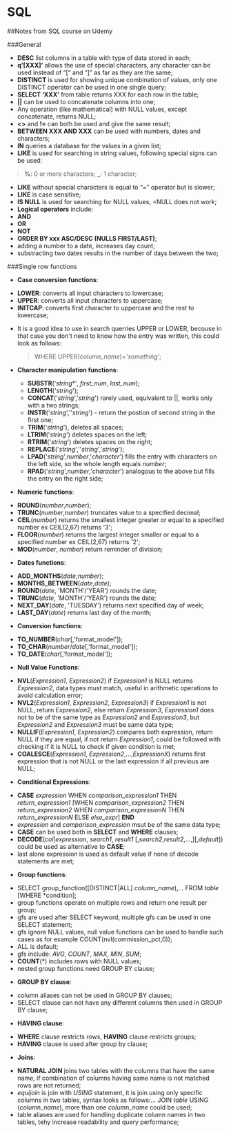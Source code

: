 # SQL

##Notes from SQL course on Udemy

###General

*	**DESC** list columns in a table with type of data stored in each;
*	**q’[XXX]’** allows the use of special characters, any character can be used instead of “[“ and “]” as far as they are the same;
*	**DISTINCT** is used for showing unique combination of values, only one DISTINCT operator can be used in one single query;
*	**SELECT ‘XXX’** from table returns XXX for each row in the table;
*	**||** can be used to concatenate columns into one;
*	Any operation (like mathematical) with NULL values, except concatenate, returns NULL;
*	**<>** and **!=** can both be used and give the same result;
*	**BETWEEN XXX AND XXX** can be used with numbers, dates and characters;
*	**IN** queries a database for the values in a given list;
*	**LIKE** is used for searching in string values, following special signs can be used:
>	**%**: 0 or more characters;
>	**_**: 1 character;
*	**LIKE** without special characters is equal to “=” operator but is slower;
*	**LIKE** is case sensitive;
*	**IS NULL** is used for searching for NULL values, =NULL does not work;
*	**Logical operators** include:
  *	**AND**
  *	**OR**
  *	**NOT**
*	**ORDER BY xxx ASC/DESC (NULLS FIRST/LAST)**;
*	adding a number to a date, increases day count;
*	substracting two dates results in the number of days between the two;

###Single row functions
*	**Case conversion functions**:
  -	**LOWER**: converts all input characters to lowercase;
  -	**UPPER**: converts all input characters to uppercase;
  -	**INITCAP**: converts first character to uppercase and the rest to lowercase;
* It is a good idea to use in search querries UPPER or LOWER, becouse in that case you don't need to know how the entry was written, this could look as follows:
  > WHERE UPPER(*column_name*)=*'something'*;
* **Character manipulation functions**:
  - **SUBSTR**('*string**', *first_num*, *last_num*);
  - **LENGTH**('*string*');
  - **CONCAT**('*string*','*string*') rarely used, equivalent to ||, works only with a two strings;
  - **INSTR**('*string*',''*string*') - return the postion of second string in the first one;
  - **TRIM**('*string*'), deletes all spaces;
  - **LTRIM**('*string*') deletes spaces on the left;
  - **RTRIM**('*string*') deletes spaces on the right;
  - **REPLACE**('*string*',''*string*','*string*');
  - **LPAD**('*string*',*number*,'*character*') fills the entry with characters on the left side, so the whole length equals *number*;
  - **RPAD**('*string*',*number*,'*character*') analogous to the above but fills the entry on the right side;
  
*	**Numeric functions**:
  - **ROUND**(*number*,*number*);
  - **TRUNC**(*number*,*number*) truncates value to a specified decimal;
  - **CEIL**(*number*) returns the smallest integer greater or equal to a specified number ex CEIL(2,67) returns '3';
  - **FLOOR**(*number*) returns the largest integer smaller or equal to a specified number ex CEIL(2,67) returns '2';
  - **MOD**(*number*, *number*) return reminder of division;

*	**Dates functions**:
  - **ADD_MONTHS**(*date*,*number*);
  - **MONTHS_BETWEEN**(*date*,*date*);
  - **ROUND**(*date*, 'MONTH'/'YEAR') rounds the date;
  - **TRUNC**(*date*, 'MONTH'/'YEAR') rounds the date;
  - **NEXT_DAY**(*date*, 'TUESDAY') returns next specified day of week;
  - **LAST_DAY**(*date*) returns last day of the month;

*	**Conversion functions**:
  - **TO_NUMBER**(*char*[,'format_model']);
  - **TO_CHAR**(*number*/*date*[,'format_model']);
  - **TO_DATE**(*char*[,'format_model']);

*	**Null Value Functions**:
  - **NVL**(*Expression1*, *Expression2*) if *Expression1* is NULL returns *Expression2*, data types must match, useful in arithmetic operations to avoid calculation error;
  - **NVL2**(*Expression1*, *Expression2*, *Expression3*) if *Expression1* is not NULL, return *Expression2*, else return *Expression3*, *Expression1* does not to be of the same type as *Expression2* and *Expression3*, but *Expression2* and *Expression3* must be same data type;
  - **NULLIF**(*Expression1*, *Expression2*) compares both expression, return NULL if they are equal, if not return *Expression1*, could be followed with checking if it is NULL to check if given condition is met;
  - **COALESCE**(*Expression1*, *Expression2*,...,*ExpressionX*) returns first expression that is not NULL or the last expression if all previous are NULL;

*	**Conditional Expressions**:
  - **CASE** *expression* WHEN *comparison_expression1* THEN *return_expression1*
  [WHEN *comparison_expression2* THEN *return_expression2*
  WHEN *comparison_expressionN* THEN *return_expressionN*
  ELSE *else_expr*] **END**
  - *expression* and *comparison_expression* msut be of the same data type;
  - **CASE** can be used both in **SELECT** and **WHERE** clauses;
  - **DECODE**(*col*|*expression*, *search1*, *result1* [,*search2*,*result2*,...,][,*default*]) could be used as alternative to **CASE**;
  - last alone expression is used as default value if none of decode statements are met;
 
*	**Group functions**:
  - SELECT group_function([DISTINCT|ALL] *column_name*),... FROM *table* [WHERE *condition];
  - group functions operate on multiple rows and return one result per group;
  - gfs are used after SELECT keyword, multiple gfs can be used in one SELECT statement;
  - gfs ignore NULL values, null value functions can be used to handle such cases as for example COUNT(nvl(commission_pct,0));
  - ALL is default;
  - gfs include: *AVG*, *COUNT*, *MAX*, *MIN*, *SUM*;
  - **COUNT**(*) includes rows with NULL values;
  - nested group functions need GROUP BY clause;
 
*	**GROUP BY clause**:
  - column aliases can not be used in GROUP BY clauses;
  - SELECT clause can not have any different columns then used in GROUP BY clause;

*	**HAVING clause**:
  - **WHERE** clause restricts rows, **HAVING** clause restricts groups;
  - **HAVING** clause is used after group by clause;
 
*	**Joins**:
  - **NATURAL JOIN** joins two tables with the columns that have the same name, if combination of columns having same name is not matched rows are not returned;
  - *equijoin* is join with *USING* statement, it is join using only specific columns in two tables, syntax looks as follows:... JOIN *table* USING (*column_name*), more than one *column_name* could be used;
  - table aliases are used for handling duplicate column names in two tables, tehy increase readability and query performance;

